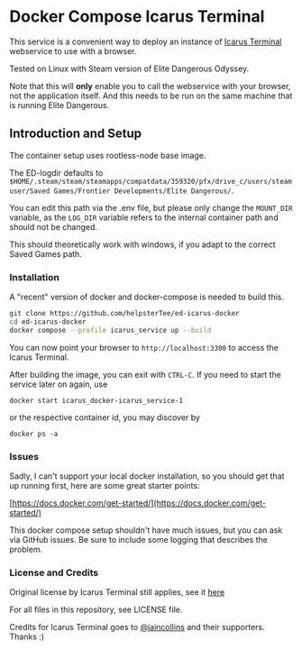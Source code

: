 # Docker Compose Icarus Terminal

This service is a convenient way to deploy an instance of [Icarus Terminal](https://github.com/iaincollins/icarus) webservice to use with a browser.

Tested on Linux with Steam version of Elite Dangerous Odyssey.

Note that this will **only** enable you to call the webservice with your browser, not the application itself. And this needs to be run on the same machine that is running Elite Dangerous.

## Introduction and Setup

The container setup uses rootless-node base image.

The ED-logdir defaults to `$HOME/.steam/steam/steamapps/compatdata/359320/pfx/drive_c/users/steamuser/Saved Games/Frontier Developments/Elite Dangerous/`. 

You can edit this path via the .env file, but please only change the `MOUNT_DIR` variable, as the `LOG_DIR` variable refers to the internal container path and should not be changed.

This should theoretically work with windows, if you adapt to the correct Saved Games path.

### Installation ###

A "recent" version of docker and docker-compose is needed to build this.

```bash
git clone https://github.com/helpsterTee/ed-icarus-docker
cd ed-icarus-docker
docker compose --profile icarus_service up --build
```

You can now point your browser to `http://localhost:3300` to access the Icarus Terminal.

After building the image, you can exit with `CTRL-C`. If you need to start the service later on again, use 

`docker start icarus_docker-icarus_service-1` 

or the respective container id, you may discover by 

`docker ps -a`

### Issues ###

Sadly, I can't support your local docker installation, so you should get that up running first, here are some great starter points: 

[https://docs.docker.com/get-started/](https://docs.docker.com/get-started/)

This docker compose setup shouldn't have much issues, but you can ask via GitHub issues. Be sure to include some logging that describes the problem.

### License and Credits ###

Original license by Icarus Terminal still applies, see it [here](https://github.com/iaincollins/icarus/blob/main/LICENSE)

For all files in this repository, see LICENSE file.

Credits for Icarus Terminal goes to [@iaincollins](https://github.com/iaincollins) and their supporters. Thanks :)
